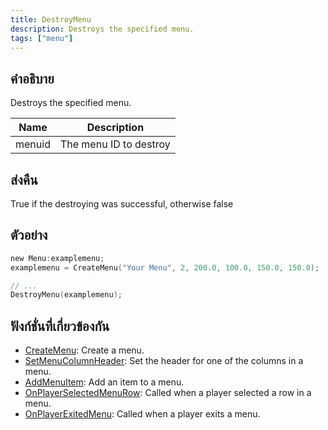 ```yaml
---
title: DestroyMenu
description: Destroys the specified menu.
tags: ["menu"]
---
```


## คำอธิบาย

Destroys the specified menu.

| Name   | Description            |
| ------ | ---------------------- |
| menuid | The menu ID to destroy |

## ส่งคืน

True if the destroying was successful, otherwise false

## ตัวอย่าง

```c
new Menu:examplemenu;
examplemenu = CreateMenu("Your Menu", 2, 200.0, 100.0, 150.0, 150.0);

// ...
DestroyMenu(examplemenu);
```

## ฟังก์ชั่นที่เกี่ยวข้องกัน

- [CreateMenu](../../scripting/functions/CreateMenu.md): Create a menu.
- [SetMenuColumnHeader](../../scripting/functions/SetMenuColumnHeader.md): Set the header for one of the columns in a menu.
- [AddMenuItem](../../scripting/functions/AddMenuItem.md): Add an item to a menu.
- [OnPlayerSelectedMenuRow](../../scripting/callbacks/OnPlayerSelectedMenuRow.md): Called when a player selected a row in a menu.
- [OnPlayerExitedMenu](../../scripting/callbacks/OnPlayerExitedMenu.md): Called when a player exits a menu.
